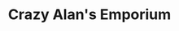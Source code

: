 ---
title: "Crazy Alan's Emporium"
url: /chapel-hill/crazy-alans-emporium/
shop: office supplies
---